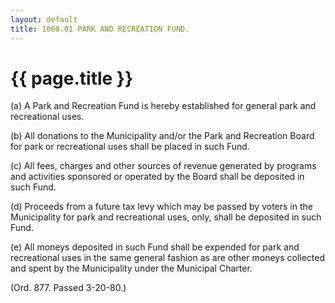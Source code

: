 ```yaml
---
layout: default 
title: 1060.01 PARK AND RECREATION FUND.
---
```


{{ page.title }}
================

​(a) A Park and Recreation Fund is hereby established for general park
and recreational uses.

​(b) All donations to the Municipality and/or the Park and Recreation
Board for park or recreational uses shall be placed in such Fund.

​(c) All fees, charges and other sources of revenue generated by
programs and activities sponsored or operated by the Board shall be
deposited in such Fund.

​(d) Proceeds from a future tax levy which may be passed by voters in
the Municipality for park and recreational uses, only, shall be
deposited in such Fund.

​(e) All moneys deposited in such Fund shall be expended for park and
recreational uses in the same general fashion as are other moneys
collected and spent by the Municipality under the Municipal Charter.

(Ord. 877. Passed 3-20-80.)
